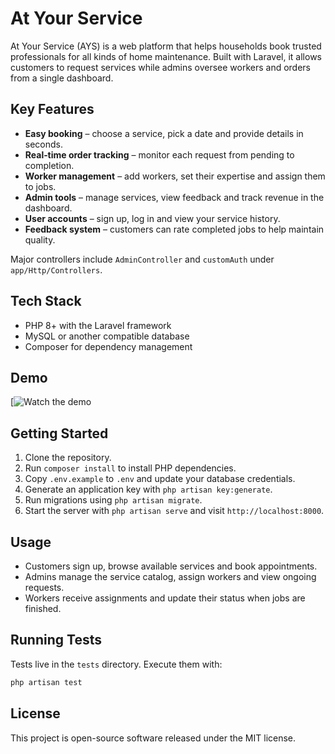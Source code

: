 # At Your Service

At Your Service (AYS) is a web platform that helps households book trusted professionals for all kinds of home maintenance. Built with Laravel, it allows customers to request services while admins oversee workers and orders from a single dashboard.

## Key Features

- **Easy booking** – choose a service, pick a date and provide details in seconds.
- **Real‑time order tracking** – monitor each request from pending to completion.
- **Worker management** – add workers, set their expertise and assign them to jobs.
- **Admin tools** – manage services, view feedback and track revenue in the dashboard.
- **User accounts** – sign up, log in and view your service history.
- **Feedback system** – customers can rate completed jobs to help maintain quality.

Major controllers include `AdminController` and `customAuth` under `app/Http/Controllers`.

## Tech Stack

- PHP 8+ with the Laravel framework
- MySQL or another compatible database
- Composer for dependency management

## Demo

[![Watch the demo]([https://youtu.be/VIDEO_ID](https://youtu.be/CRwgwafrHyw?si=a1JN9y3aaWldx52r))


## Getting Started

1. Clone the repository.
2. Run `composer install` to install PHP dependencies.
3. Copy `.env.example` to `.env` and update your database credentials.
4. Generate an application key with `php artisan key:generate`.
5. Run migrations using `php artisan migrate`.
6. Start the server with `php artisan serve` and visit `http://localhost:8000`.

## Usage

- Customers sign up, browse available services and book appointments.
- Admins manage the service catalog, assign workers and view ongoing requests.
- Workers receive assignments and update their status when jobs are finished.

## Running Tests

Tests live in the `tests` directory. Execute them with:

```bash
php artisan test
```

## License

This project is open-source software released under the MIT license.
